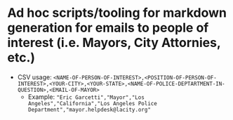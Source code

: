 # Ad hoc scripts/tooling for markdown generation for emails to people of interest (i.e. Mayors, City Attornies, etc.)
* CSV usage: `<NAME-OF-PERSON-OF-INTEREST>,<POSITION-OF-PERSON-OF-INTEREST>,<YOUR-CITY>,<YOUR-STATE>,<NAME-OF-POLICE-DEPTARTMENT-IN-QUESTION>,<EMAIL-OF-MAYOR>`
  * Example: `"Eric Garcetti","Mayor","Los Angeles","California","Los Angeles Police Department","mayor.helpdesk@lacity.org"`
